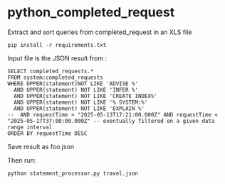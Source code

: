 # python_completed_request
Extract and sort queries from completed_request in an XLS file

```
pip install -r requirements.txt
```

Input file is the JSON result from :

```
SELECT completed_requests.*
FROM system:completed_requests
WHERE UPPER(statement)NOT LIKE 'ADVISE %'
  AND UPPER(statement) NOT LIKE 'INFER %'
  AND UPPER(statement) NOT LIKE 'CREATE INDEX%'
  AND UPPER(statement) NOT LIKE '% SYSTEM:%'
  AND UPPER(statement) NOT LIKE 'EXPLAIN %'
--  AND requestTime > "2025-05-13T17:21:00.000Z" AND requestTime < "2025-05-17T37:00:00.000Z" -- eventually filtered on a given data range interval
ORDER BY requestTime DESC
```

Save result as foo.json

Then run:

```
python statement_processor.py travel.json
```
